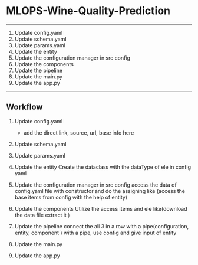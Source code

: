 # MLOPS-Wine-Quality-Prediction

---
1. Update config.yaml
2. Update schema.yaml
3. Update params.yaml
4. Update the entity
5. Update the configuration manager in src config
6. Update the components
7. Update the pipeline 
8. Update the main.py
9. Update the app.py 
---

## Workflow

1. Update config.yaml
   - add the direct link, source, url, base info here

2. Update schema.yaml

3. Update params.yaml

4. Update the entity
    Create the dataclass with the dataType of ele in config yaml 

5. Update the configuration manager in src config
    access the data of config.yaml file with constructor and do the assigning like (access the base items from config with the help of entity)

6. Update the components
    Utilize the access items and ele like(download the data file extract it )

7. Update the pipeline 
    connect the all 3 in a row with a pipe(configuration, entity, component ) with a pipe, use config and give input of entity

8. Update the main.py
9.  Update the app.py 